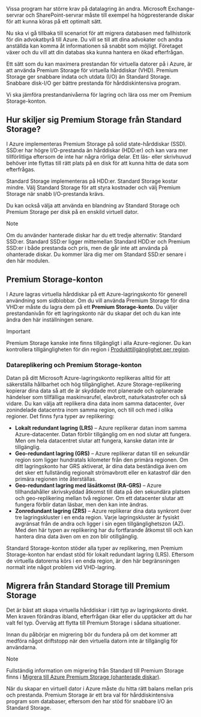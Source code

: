 Vissa program har större krav på datalagring än andra. Microsoft Exchange-servrar och SharePoint-servrar måste till exempel ha högpresterande diskar för att kunna köras på ett optimalt sätt.

Nu ska vi gå tillbaka till scenariot för att migrera databasen med fallhistorik för din advokatbyrå till Azure. Du vill se till att dina advokater och andra anställda kan komma åt informationen så snabbt som möjligt. Företaget växer och du vill att din databas ska kunna hantera en ökad efterfrågan.

Ett sätt som du kan maximera prestandan för virtuella datorer på i Azure, är att använda Premium Storage för virtuella hårddiskar (VHD). Premium Storage ger snabbare indata och utdata (I/O) än Standard Storage. Snabbare disk-I/O ger bättre prestanda för hårddiskintensiva program.

Vi ska jämföra prestandanivåerna för lagring och lära oss mer om Premium Storage-konton.

## <a name="how-premium-storage-differs-from-standard-storage"></a>Hur skiljer sig Premium Storage från Standard Storage?

I Azure implementeras Premium Storage på solid state-hårddiskar (SSD). SSD:er har högre I/O-prestanda än hårddiskar (HDD:er) och kan vara mer tillförlitliga eftersom de inte har några rörliga delar. Ett läs- eller skrivhuvud behöver inte flyttas till rätt plats på en disk för att kunna hitta de data som efterfrågas. 

Standard Storage implementeras på HDD:er. Standard Storage kostar mindre. Välj Standard Storage för att styra kostnader och välj Premium Storage när snabb I/O-prestanda krävs.

Du kan också välja att använda en blandning av Standard Storage och Premium Storage per disk på en enskild virtuell dator.

> [!NOTE]
> Om du använder hanterade diskar har du ett tredje alternativ: Standard SSD:er. Standard SSD:er ligger mittemellan Standard HDD:er och Premium SSD:er i både prestanda och pris, men de går inte att använda på ohanterade diskar. Du kommer lära dig mer om Standard SSD:er senare i den här modulen.

## <a name="premium-storage-accounts"></a>Premium Storage-konton

I Azure lagras virtuella hårddiskar på ett Azure-lagringskonto för generell användning som sidblobbar. Om du vill använda Premium Storage för dina VHD:er måste du lagra dem på ett **Premium Storage-konto**. Du väljer prestandanivån för ett lagringskonto när du skapar det och du kan inte ändra den här inställningen senare.

> [!IMPORTANT]
> Premium Storage kanske inte finns tillgängligt i alla Azure-regioner. Du kan kontrollera tillgängligheten för din region i [Produkttillgänglighet per region](https://azure.microsoft.com/en-us/global-infrastructure/services/).

### <a name="data-replication-and-premium-storage-accounts"></a>Datareplikering och Premium Storage-konton

Datan på ditt Microsoft Azure-lagringskonto replikeras alltid för att säkerställa hållbarhet och hög tillgänglighet. Azure Storage-replikering kopierar dina data så att de är skyddade mot planerade och oplanerade händelser som tillfälliga maskinvarufel, elavbrott, naturkatastrofer och så vidare. Du kan välja att replikera dina data inom samma datacenter, över zonindelade datacentra inom samma region, och till och med i olika regioner. Det finns fyra typer av replikering:

- **Lokalt redundant lagring (LRS)** – Azure replikerar datan inom samma Azure-datacenter. Datan förblir tillgänglig om en nod slutar att fungera. Men om hela datacentret slutar att fungera, kanske datan inte är tillgänglig.
- **Geo-redundant lagring (GRS)** – Azure replikerar datan till en sekundär region som ligger hundratals kilometer från den primära regionen. Om ditt lagringskonto har GRS aktiverat, är dina data beständiga även om det sker ett fullständig regionalt strömavbrott eller en katastrof där den primära regionen inte återställas.
- **Geo-redundant lagring med läsåtkomst (RA-GRS)** – Azure tillhandahåller skrivskyddad åtkomst till data på den sekundära platsen och geo-replikering mellan två regioner. Om ett datacenter slutar att fungera förblir datan läsbar, men den kan inte ändras.
- **Zonredundant lagring (ZRS)** – Azure replikerar dina data synkront över tre lagringskluster i en enda region. Varje lagringskluster är fysiskt avgränsat från de andra och ligger i sin egen tillgänglighetszon (AZ). Med den här typen av replikering har du fortfarande åtkomst till och kan hantera dina data även om en zon blir otillgänglig.

Standard Storage-konton stöder alla typer av replikering, men Premium Storage-konton har endast stöd för lokalt redundant lagring (LRS). Eftersom de virtuella datorerna körs i en enda region, är den här begränsningen normalt inte något problem vid VHD-lagring.

## <a name="migrating-from-standard-storage-to-premium-storage"></a>Migrera från Standard Storage till Premium Storage

Det är bäst att skapa virtuella hårddiskar i rätt typ av lagringskonto direkt. Men kraven förändras ibland, efterfrågan ökar eller du upptäcker att du har valt fel typ. Överväg att flytta till Premium Storage i sådana situationer.

Innan du påbörjar en migrering bör du fundera på om det kommer att medföra något driftstopp när den virtuella datorn inte är tillgänglig för användarna.

> [!NOTE]
> Fullständig information om migrering från Standard till Premium Storage finns i [Migrera till Azure Premium Storage (ohanterade diskar)](https://docs.microsoft.com/azure/storage/common/storage-migration-to-premium-storage).

När du skapar en virtuell dator i Azure måste du hitta rätt balans mellan pris och prestanda. Premium Storage är ett bra val för hårddiskintensiva program som databaser, eftersom den har stöd för snabbare I/O än Standard Storage.
